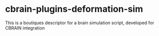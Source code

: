# cbrain-plugins-deformation-sim

This is a boutiques descriptor for a brain simulation script, developed for CBRAIN integration
